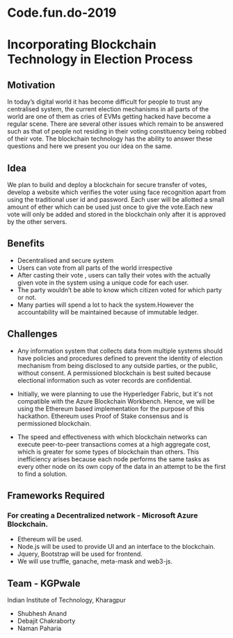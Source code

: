 # Code.fun.do-2019
# Incorporating Blockchain Technology in Election Process
## Motivation

In today’s digital world it has become difficult for people to trust any centralised system, the current election mechanisms in all parts of the world are one of them as cries of EVMs getting hacked have become a regular scene. There are several other issues which remain to be answered such as that of people not residing in their voting constituency being robbed of their vote. The blockchain technology has the ability to answer these questions and here we present you our idea on the same.

## Idea

We plan to build and deploy a blockchain for secure transfer of votes, develop a website which verifies the voter using face recognition apart from using the traditional user id and password. Each user will be allotted a small amount of ether which can be used just once to give the vote.Each new vote will only be added and stored in the blockchain only after it is approved by the other servers.

## Benefits

* Decentralised and secure system
* Users can vote from all parts of the world irrespective 
* After casting their vote , users can tally their votes with the actually given vote in the system using a unique code for each user.
* The party wouldn’t  be able to know which citizen voted for which party or not.
* Many parties will spend a lot to hack the system.However the accountability will be maintained because of immutable ledger.

## Challenges

* Any information system that collects data from multiple systems should have policies and procedures defined to prevent the identity of election mechanism from being disclosed to any outside parties, or the public, without consent. A permissioned blockchain is best suited because electional information such as voter records are confidential.

* Initially, we were planning to use the Hyperledger Fabric, but it's not compatible with the Azure Blockchain Workbench. Hence, we will be using the Ethereum based implementation for the purpose of this hackathon. Ethereum uses Proof of Stake consensus and is permissioned blockchain.
* The speed and effectiveness with which blockchain networks can execute peer-to-peer transactions comes at a high aggregate cost, which is greater for some types of blockchain than others. This inefficiency arises because each node performs the same tasks as every other node on its own copy of the data in an attempt to be the first to find a solution. 

## Frameworks Required

### For creating a Decentralized network - Microsoft Azure Blockchain.
* Ethereum will be used.
* Node.js will be used to provide UI and an interface to the blockchain.
* Jquery, Bootstrap will be used for frontend.
* We will use truffle, ganache, meta-mask and web3-js.

## Team - KGPwale
Indian Institute of Technology, Kharagpur

 * Shubhesh Anand
 * Debajit Chakraborty
 * Naman Paharia
